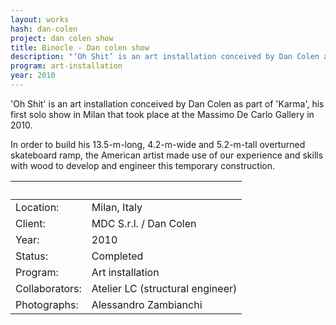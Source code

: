 ```yaml
---
layout: works
hash: dan-colen
project: dan colen show
title: Binocle - Dan colen show
description: "‘Oh Shit’ is an art installation conceived by Dan Colen as part of ‘Karma’, his 1st solo show in Milan that took place at the Massimo De Carlo Gallery in 2010."
program: art-installation
year: 2010
---
```


'Oh Shit' is an art installation conceived by Dan Colen as part of 'Karma', his first solo show in Milan that took place at the Massimo De Carlo Gallery in 2010.

In order to build his 13.5-m-long, 4.2-m-wide and 5.2-m-tall overturned skateboard ramp, the American artist made use of our experience and skills with wood to develop and engineer this temporary construction.


|&nbsp;|&nbsp;|
|:-------------|:---------------------------------|
| Location:      | Milan, Italy |
| Client:        | MDC S.r.l. / Dan Colen |
| Year:          | 2010 |
| Status:        | Completed |
| Program:       | Art installation |
| Collaborators: | Atelier LC (structural engineer) |
| Photographs:   | Alessandro Zambianchi |
